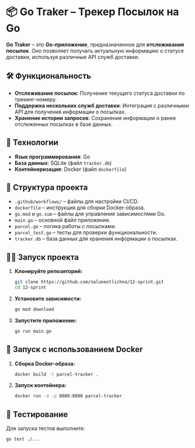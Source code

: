 
# 📦 **Go Traker – Трекер Посылок на Go**

**Go Traker** – это **Go-приложение**, предназначенное для **отслеживания посылок**. Оно позволяет получать актуальную информацию о статусе доставки, используя различные API служб доставки.

## 🛠 **Функциональность**

- **Отслеживание посылок**: Получение текущего статуса доставки по трекинг-номеру.
- **Поддержка нескольких служб доставки**: Интеграция с различными API для получения информации о посылках.
- **Хранение истории запросов**: Сохранение информации о ранее отслеженных посылках в базе данных.

## 🚀 **Технологии**

- **Язык программирования**: Go
- **База данных**: SQLite (файл `tracker.db`)
- **Контейнеризация**: Docker (файл `dockerfile`)

## 📂 **Структура проекта**

- `.github/workflows/` – файлы для настройки CI/CD.
- `dockerfile` – инструкция для сборки Docker-образа.
- `go.mod` и `go.sum` – файлы для управления зависимостями Go.
- `main.go` – основной файл приложения.
- `parcel.go` – логика работы с посылками.
- `parcel_test.go` – тесты для проверки функциональности.
- `tracker.db` – база данных для хранения информации о посылках.

## 🏃‍♂️ **Запуск проекта**

1. **Клонируйте репозиторий:**
   ```bash
   git clone https://github.com/naluneotlichno/12-sprint.git
   cd 12-sprint
   ```

2. **Установите зависимости:**
   ```bash
   go mod download
   ```

3. **Запустите приложение:**
   ```bash
   go run main.go
   ```

## 🐳 **Запуск с использованием Docker**

1. **Сборка Docker-образа:**
   ```bash
   docker build -t parcel-tracker .
   ```

2. **Запуск контейнера:**
   ```bash
   docker run -d -p 8080:8080 parcel-tracker
   ```

## 🧪 **Тестирование**

Для запуска тестов выполните:
```bash
go test ./...
```
